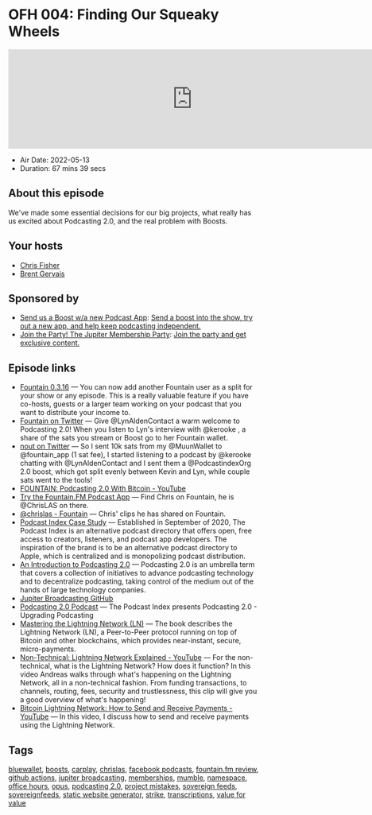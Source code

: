 # OFH 004: Finding Our Squeaky Wheels

<iframe src="https://player.fireside.fm/v2/MkcqFyfv+KUvRqbBl?theme=dark" width="740" height="200" frameborder="0" scrolling="no"></iframe>

* Air Date: 2022-05-13
* Duration: 67 mins 39 secs

## About this episode

We've made some essential decisions for our big projects, what really has us excited about Podcasting 2.0, and the real problem with Boosts.

## Your hosts
* [Chris Fisher](https://www.officehours.hair/hosts/chrislas)
* [Brent Gervais](https://www.officehours.hair/hosts/brentgervais)

## Sponsored by

  * [Send us a Boost w/a new Podcast App](http://newpodcastapps.com/): [Send a boost into the show, try out a new app, and help keep podcasting independent. ](http://newpodcastapps.com/)
  * [Join the Party! The Jupiter Membership Party](https://www.jupiter.party/): [Join the party and get exclusive content. ](https://www.jupiter.party/)



## Episode links

  * [Fountain 0.3.16](https://explore.fountain.fm/blog/fountain-0-3-16 "Fountain 0.3.16") — You can now add another Fountain user as a split for your show or any episode. This is a really valuable feature if you have co-hosts, guests or a larger team working on your podcast that you want to distribute your income to.
  * [Fountain on Twitter](https://twitter.com/fountain_app/status/1519985000329928704 "Fountain on Twitter") — Give @LynAldenContact a warm welcome to Podcasting 2.0! When you listen to Lyn's interview with @kerooke , a share of the sats you stream or Boost go to her Fountain wallet.
  * [nout on Twitter](https://twitter.com/3d_nout/status/1519995151879327744 "nout on Twitter") — So I sent 10k sats from my @MuunWallet to @fountain_app (1 sat fee), I started listening to a podcast by @kerooke chatting with @LynAldenContact and I sent them a @PodcastindexOrg 2.0 boost, which got split evenly between Kevin and Lyn, while couple sats went to the tools! 
  * [FOUNTAIN: Podcasting 2.0 With Bitcoin - YouTube](https://www.youtube.com/watch?v=IxuCGPGgMZg "FOUNTAIN: Podcasting 2.0 With Bitcoin - YouTube")
  * [Try the Fountain.FM Podcast App](https://fountain.fm/ "Try the Fountain.FM Podcast App") — Find Chris on Fountain, he is @ChrisLAS on there.
  * [@chrislas - Fountain](https://fountain.fm/chrislas "@chrislas - Fountain") — Chris' clips he has shared on Fountain. 
  * [Podcast Index Case Study](https://voltage.cloud/blog/case-studies/podcast-index-value-for-value-case-study/ "Podcast Index Case Study") — Established in September of 2020, The Podcast Index is an alternative podcast directory that offers open, free access to creators, listeners, and podcast app developers. The inspiration of the brand is to be an alternative podcast directory to Apple, which is centralized and is monopolizing podcast distribution.
  * [An Introduction to Podcasting 2.0](https://medium.com/@everywheretrip/an-introduction-to-podcasting-2-0-3c4f61ea17f4 "An Introduction to Podcasting 2.0") — Podcasting 2.0 is an umbrella term that covers a collection of initiatives to advance podcasting technology and to decentralize podcasting, taking control of the medium out of the hands of large technology companies.
  * [Jupiter Broadcasting GitHub](https://github.com/JupiterBroadcasting/jupiterbroadcasting.com "Jupiter Broadcasting GitHub")
  * [Podcasting 2.0 Podcast](https://podcastindex.org/podcast/920666 "Podcasting 2.0 Podcast") — The Podcast Index presents Podcasting 2.0 - Upgrading Podcasting 
  * [Mastering the Lightning Network (LN)](https://github.com/lnbook/lnbook "Mastering the Lightning Network \(LN\)") — The book describes the Lightning Network (LN), a Peer-to-Peer protocol running on top of Bitcoin and other blockchains, which provides near-instant, secure, micro-payments.
  * [Non-Technical: Lightning Network Explained - YouTube](https://www.youtube.com/watch?v=XCSfoiD8wUA "Non-Technical: Lightning Network Explained - YouTube") — For the non-technical, what is the Lightning Network? How does it function? In this video Andreas walks through what's happening on the Lightning Network, all in a non-technical fashion. From funding transactions, to channels, routing, fees, security and trustlessness, this clip will give you a good overview of what's happening!
  * [Bitcoin Lightning Network: How to Send and Receive Payments - YouTube](https://www.youtube.com/watch?v=MGNvaJyZ25A "Bitcoin Lightning Network: How to Send and Receive Payments - YouTube") — In this video, I discuss how to send and receive payments using the Lightning Network.



## Tags

[bluewallet](https://www.officehours.hair/tags/bluewallet), [boosts](https://www.officehours.hair/tags/boosts), [carplay](https://www.officehours.hair/tags/carplay), [chrislas](https://www.officehours.hair/tags/chrislas), [facebook podcasts](https://www.officehours.hair/tags/facebook%20podcasts), [fountain.fm review](https://www.officehours.hair/tags/fountain.fm%20review), [github actions](https://www.officehours.hair/tags/github%20actions), [jupiter broadcasting](https://www.officehours.hair/tags/jupiter%20broadcasting), [memberships](https://www.officehours.hair/tags/memberships), [mumble](https://www.officehours.hair/tags/mumble), [namespace](https://www.officehours.hair/tags/namespace), [office hours](https://www.officehours.hair/tags/office%20hours), [opus](https://www.officehours.hair/tags/opus), [podcasting 2.0](https://www.officehours.hair/tags/podcasting%202.0), [project mistakes](https://www.officehours.hair/tags/project%20mistakes), [sovereign feeds](https://www.officehours.hair/tags/sovereign%20feeds), [sovereignfeeds](https://www.officehours.hair/tags/sovereignfeeds), [static website generator](https://www.officehours.hair/tags/static%20website%20generator), [strike](https://www.officehours.hair/tags/strike), [transcriptions](https://www.officehours.hair/tags/transcriptions), [value for value](https://www.officehours.hair/tags/value%20for%20value)